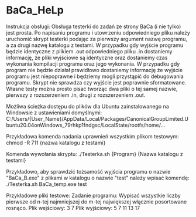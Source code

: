 # BaCa_HeLp

Instrukcja obsługi:
Obsługa testerki do zadań ze strony BaCa (i nie tylko) jest prosta. Po napisaniu programu i utowrzeniu odpowiedniego pliku należy uruchomić skrypt testerki podając za pierwszy argument nazwę programu, a za drugi nazwę katalogu z testami. W przypadku gdy wyjście programu będzie identyczne z plikiem .out odpowiedniego pliku .in dostaniemy informację, że pliki wyjściowe są identyczne oraz dostaniemy czas wykonania kompilacji programu oraz jego wykonania. W przypadku gdy program nie będzie działał prawidłowo dostaniemy informację że wyjście programu jest niepoprawne i będziemy mogli przystąpić do debugowania programu. Skrypt nie sprawdza czy wyjście jest poprawnie sformatowane. Własne testy można prosto pisać tworząc dwa pliki o tej samej nazwie, pierwszy z rozszerzeniem .in, drugi z rozszerzeniem .out.

Możliwa ścieżka dostępu do plików dla Ubuntu zainstalowanego na Windowsie z ustawieniami domyślnymi:
  C:/Users/{User_Name}/AppData/Local/Packages/CanonicalGroupLimited.Ubuntu20.04onWindows_79rhkp1fndgsc/LocalState/rootfs/home/...
  
Przykładowa komenda nadania uprawnień wszystkim plikom testowym:
  chmod -R 711 {nazwa katalogu z testami}
  
Komenda wywołania skryptu:
  ./Testerka.sh {Program} {Nazwa katalogu z testami}
  
Przykładowo, aby sprawdzić tożsamość wyjścia programu o nazwie "BaCa_B.exe" z plikami w katalogu o nazwie "test" należy wpisać komendę:
  ./Testerka.sh BaCa_temp.exe test
  
Przykładowe pliki testowe:
  Zadanie programu: Wypisać wszystkie liczby pierwsze od n-tej najmniejszej do m-tej największej włącznie posortowane rosnąco.
  Plik wejściowy: 3 7
  Plik wyjściowy: 5 7 11 13 17
